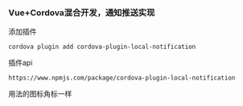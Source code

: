 ### Vue+Cordova混合开发，通知推送实现

添加插件

```
cordova plugin add cordova-plugin-local-notification
```

插件api

```
https://www.npmjs.com/package/cordova-plugin-local-notification

```



用法的图标角标一样